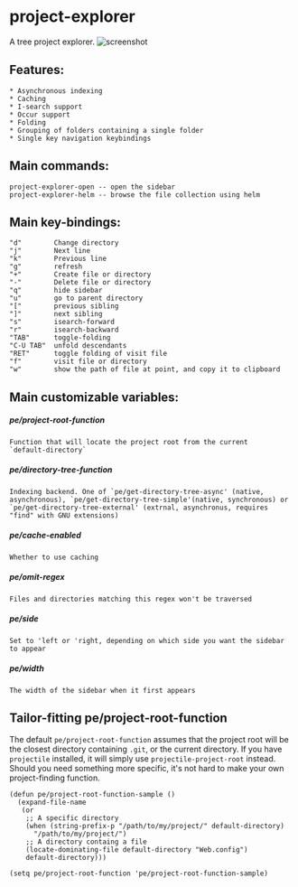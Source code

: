 # project-explorer
A tree project explorer.
![screenshot](https://github.com/sabof/project-explorer/raw/master/screenshot.png)

## Features:
    * Asynchronous indexing
    * Caching
    * I-search support
    * Occur support
    * Folding
    * Grouping of folders containing a single folder
    * Single key navigation keybindings

## Main commands:

    project-explorer-open -- open the sidebar
    project-explorer-helm -- browse the file collection using helm

## Main key-bindings:

    "d"        Change directory
    "j"        Next line
    "k"        Previous line
    "g"        refresh
    "+"        Create file or directory
    "-"        Delete file or directory
    "q"        hide sidebar
    "u"        go to parent directory
    "["        previous sibling
    "]"        next sibling
    "s"        isearch-forward
    "r"        isearch-backward
    "TAB"      toggle-folding
    "C-U TAB"  unfold descendants
    "RET"      toggle folding of visit file
    "f"        visit file or directory
    "w"        show the path of file at point, and copy it to clipboard

## Main customizable variables:

##### pe/project-root-function

    Function that will locate the project root from the current
    `default-directory`

##### pe/directory-tree-function

    Indexing backend. One of `pe/get-directory-tree-async' (native,
    asynchronous), `pe/get-directory-tree-simple'(native, synchronous) or
    `pe/get-directory-tree-external' (extrnal, asynchronus, requires
    "find" with GNU extensions)

##### pe/cache-enabled

    Whether to use caching

##### pe/omit-regex

    Files and directories matching this regex won't be traversed

##### pe/side

    Set to 'left or 'right, depending on which side you want the sidebar to appear

##### pe/width

    The width of the sidebar when it first appears

## Tailor-fitting pe/project-root-function

The default `pe/project-root-function` assumes that the project root will be the closest directory containing `.git`, or the current directory. If you have `projectile` installed, it will simply use `projectile-project-root` instead. Should you need something more specific, it's not hard to make your own project-finding function.

```emacs-lisp
(defun pe/project-root-function-sample ()
  (expand-file-name
   (or
    ;; A specific directory
    (when (string-prefix-p "/path/to/my/project/" default-directory)
      "/path/to/my/project/")
    ;; A directory containg a file
    (locate-dominating-file default-directory "Web.config")
    default-directory)))

(setq pe/project-root-function 'pe/project-root-function-sample)
```
